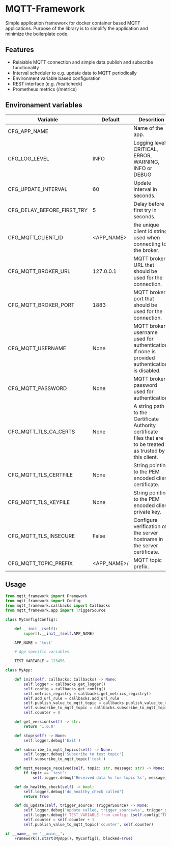 # MQTT-Framework

Simple application framework for docker container based MQTT applications.
Purpose of the library is to simplify the application and minimize the boilerplate code.

## Features

* Relaiable MQTT connection and simple data publish and subscribe functionality
* Interval scheduler to e.g. update data to MQTT periodically
* Environment variable based configuration
* REST interface (e.g. /healtcheck)
* Prometheus metrics (/metrics)

## Environament variables

| **Variable**               | **Default** | **Descrition**                                                                                                 |
|----------------------------|-------------|----------------------------------------------------------------------------------------------------------------|
| CFG_APP_NAME               |             | Name of the app.                                                                                               |
| CFG_LOG_LEVEL              | INFO        | Logging level: CRITICAL, ERROR, WARNING, INFO or DEBUG                                                         |
| CFG_UPDATE_INTERVAL        | 60          | Update interval in seconds.                                                                                    |
| CFG_DELAY_BEFORE_FIRST_TRY | 5           | Delay before first try in seconds.                                                                             |
| CFG_MQTT_CLIENT_ID         | <APP_NAME>  | the unique client id string used when connecting to the broker.                                                |
| CFG_MQTT_BROKER_URL        | 127.0.0.1   | MQTT broker URL that should be used for the connection.                                                        |
| CFG_MQTT_BROKER_PORT       | 1883        | MQTT broker port that should be used for the connection.                                                       |
| CFG_MQTT_USERNAME          | None        | MQTT broker username used for authentication. If none is provided authentication is disabled.                  |
| CFG_MQTT_PASSWORD          | None        | MQTT broker password used for authentication.                                                                  |
| CFG_MQTT_TLS_CA_CERTS      | None        | A string path to the Certificate Authority certificate files that are to be treated as trusted by this client. |
| CFG_MQTT_TLS_CERTFILE      | None        | String pointing to the PEM encoded client certificate.                                                         |
| CFG_MQTT_TLS_KEYFILE       | None        | String pointing to the PEM encoded client private key.                                                         |
| CFG_MQTT_TLS_INSECURE      | False       | Configure verification of the server hostname in the server certificate.                                       |
| CFG_MQTT_TOPIC_PREFIX      | <APP_NAME>/ | MQTT topic prefix.                                                                                             |


## Usage

```python
from mqtt_framework import Framework
from mqtt_framework import Config
from mqtt_framework.callbacks import Callbacks
from mqtt_framework.app import TriggerSource

class MyConfig(Config):

    def __init__(self):
        super().__init__(self.APP_NAME)

    APP_NAME = 'test'

    # App specific variables

    TEST_VARIABLE = 123456

class MyApp:

    def init(self, callbacks: Callbacks) -> None:
        self.logger = callbacks.get_logger()
        self.config = callbacks.get_config()
        self.metrics_registry = callbacks.get_metrics_registry()
        self.add_url_rule = callbacks.add_url_rule
        self.publish_value_to_mqtt_topic = callbacks.publish_value_to_mqtt_topic
        self.subscribe_to_mqtt_topic = callbacks.subscribe_to_mqtt_topic
        self.counter = 0

    def get_version(self) -> str:
        return '1.0.0'

    def stop(self) -> None:
        self.logger.debug('Exit')

    def subscribe_to_mqtt_topics(self) -> None:
        self.logger.debug('Subscribe to test topic')
        self.subscribe_to_mqtt_topic('test')

    def mqtt_message_received(self, topic: str, message: str) -> None:
        if topic == 'test':
            self.logger.debug('Received data %s for topic %s', message, topic)

    def do_healthy_check(self) -> bool:
        self.logger.debug('do_healthy_check called')
        return True

    def do_update(self, trigger_source: TriggerSource) -> None:
        self.logger.debug('update called, trigger_source=%s', trigger_source)
        self.logger.debug(f'TEST_VARIABLE from config: {self.config["TEST_VARIABLE"]}')
        self.counter = self.counter + 1
        self.publish_value_to_mqtt_topic('counter', self.counter)

if __name__ == '__main__':
    Framework().start(MyApp(), MyConfig(), blocked=True)

```
